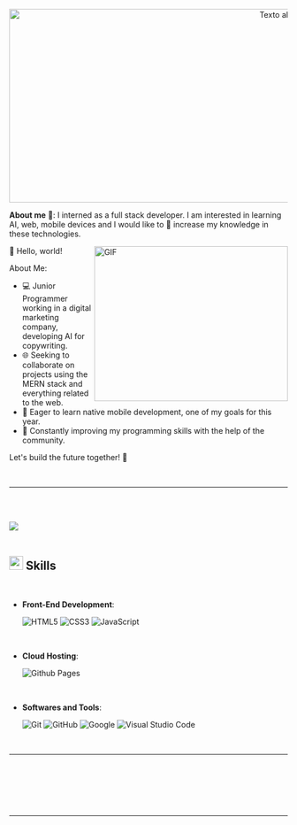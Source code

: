 

<p align="center">
  <img src="https://res.cloudinary.com/dqrwt5fo7/image/upload/v1690946843/posts/final_l40ojb.png" alt="Texto alternativo" width="1000" height="350">


</p>



**About me** 🤖: 
I interned as a full stack developer. I am interested in learning AI, web, mobile devices and I would like to 🤔 increase my knowledge in these technologies.

<img align="right" alt="GIF" src="https://media3.giphy.com/media/qgQUggAC3Pfv687qPC/giphy.gif" width="350" height="280" />
👋 Hello, world!

About Me:
- 💻 Junior Programmer working in a digital marketing company, developing AI for copywriting.
- 🌐 Seeking to collaborate on projects using the MERN stack and everything related to the web.
- 📱 Eager to learn native mobile development, one of my goals for this year.
- 🚀 Constantly improving my programming skills with the help of the community.

Let's build the future together! 🌟


<br/>

---

<br><br>

<img src="https://user-images.githubusercontent.com/73097560/115834477-dbab4500-a447-11eb-908a-139a6edaec5c.gif"><br><br>

## <img src="https://media2.giphy.com/media/QssGEmpkyEOhBCb7e1/giphy.gif?cid=ecf05e47a0n3gi1bfqntqmob8g9aid1oyj2wr3ds3mg700bl&rid=giphy.gif" width ="25"><b> Skills</b>
<br>

<p align="center">


    
- **Front-End Development**:

   ![HTML5](https://img.shields.io/badge/HTML5%20-%23E34F26.svg?style=for-the-badge&logo=html5&logoColor=white)
   ![CSS3](https://img.shields.io/badge/CSS%20-%231572B6.svg?style=for-the-badge&logo=css3&logoColor=white)
   ![JavaScript](https://img.shields.io/badge/JavaScript%20-%23F7DF1E.svg?style=for-the-badge&logo=javascript&logoColor=black)

<br>

- **Cloud Hosting**:

    ![Github Pages](https://img.shields.io/badge/GitHub%20Pages-%23327FC7.svg?style=for-the-badge&logo=github&logoColor=white)
    
<br>

- **Softwares and Tools**:

    ![Git](https://img.shields.io/badge/git-%23F05033.svg?style=for-the-badge&logo=git&logoColor=white)
    ![GitHub](https://img.shields.io/badge/github-%23121011.svg?style=for-the-badge&logo=github&logoColor=white)
    ![Google](https://img.shields.io/badge/google-%234285F4.svg?style=for-the-badge&logo=google&logoColor=white)
    ![Visual Studio Code](https://img.shields.io/badge/Visual%20Studio%20Code-0078d7.svg?style=for-the-badge&logo=visual-studio-code&logoColor=white)

<br>


-----

<br>
<br>
</p>

<br>
<br>

-----

<br>

